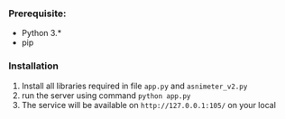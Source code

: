
### Prerequisite:
- Python 3.*
- pip

### Installation
1. Install all libraries required in file `app.py` and `asnimeter_v2.py`
2. run the server using command `python app.py`
3. The service will be available on `http://127.0.0.1:105/` on your local
